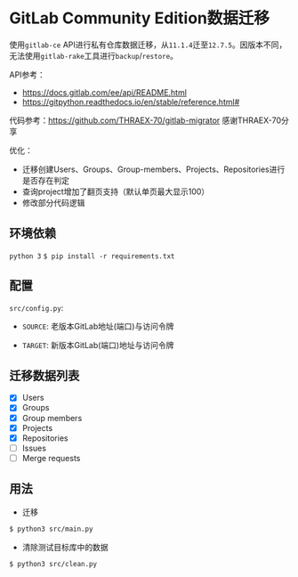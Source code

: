 # GitLab Community Edition数据迁移

使用`gitlab-ce` API进行私有仓库数据迁移，从`11.1.4`迁至`12.7.5`。因版本不同，无法使用`gitlab-rake`工具进行`backup`/`restore`。

API参考：
- https://docs.gitlab.com/ee/api/README.html
- https://gitpython.readthedocs.io/en/stable/reference.html#


代码参考：https://github.com/THRAEX-70/gitlab-migrator
感谢THRAEX-70分享

优化：
- 迁移创建Users、Groups、Group-members、Projects、Repositories进行是否存在判定
- 查询project增加了翻页支持（默认单页最大显示100）
- 修改部分代码逻辑

## 环境依赖
`python 3`
`$ pip install -r requirements.txt`

## 配置

`src/config.py`:

- `SOURCE`: 老版本GitLab地址(端口)与访问令牌

- `TARGET`: 新版本GitLab(端口)地址与访问令牌

## 迁移数据列表

- [X] Users
- [X] Groups
- [X] Group members
- [X] Projects
- [X] Repositories
- [ ] Issues
- [ ] Merge requests

## 用法

- 迁移
``` sh
$ python3 src/main.py
```

- 清除测试目标库中的数据
``` sh
$ python3 src/clean.py
```
